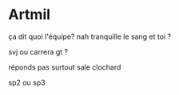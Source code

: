 # Artmil
ça dit quoi l'équipe?
nah tranquille le sang et toi ?

svj ou carrera gt ? 

réponds pas surtout sale clochard


sp2 ou sp3
